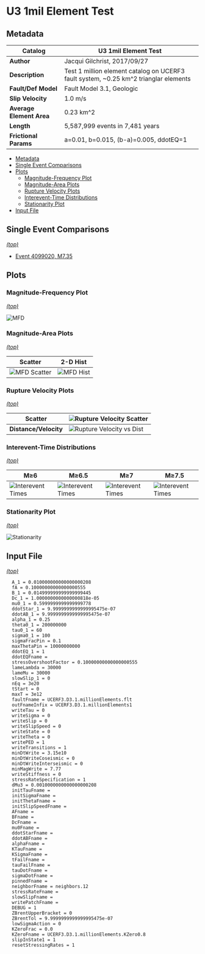 # U3 1mil Element Test
## Metadata
| **Catalog** | U3 1mil Element Test |
|-----|-----|
| **Author** | Jacqui Gilchrist, 2017/09/27 |
| **Description** | Test 1 million element catalog on UCERF3 fault system, ~0.25 km^2 trianglar elements |
| **Fault/Def Model** | Fault Model 3.1, Geologic |
| **Slip Velocity** | 1.0 m/s |
| **Average Element Area** | 0.23 km^2 |
| **Length** | 5,587,999 events in 7,481 years |
| **Frictional Params** | a=0.01, b=0.015, (b-a)=0.005, ddotEQ=1 |

* [Metadata](#metadata)
* [Single Event Comparisons](#single-event-comparisons)
* [Plots](#plots)
  * [Magnitude-Frequency Plot](#magnitude-frequency-plot)
  * [Magnitude-Area Plots](#magnitude-area-plots)
  * [Rupture Velocity Plots](#rupture-velocity-plots)
  * [Interevent-Time Distributions](#interevent-time-distributions)
  * [Stationarity Plot](#stationarity-plot)
* [Input File](#input-file)

## Single Event Comparisons
*[(top)](#u3-1mil-element-test)*

* [Event 4099020, M7.35](event_4099020/)

## Plots
### Magnitude-Frequency Plot
*[(top)](#u3-1mil-element-test)*

![MFD](resources/mfd.png)
### Magnitude-Area Plots
*[(top)](#u3-1mil-element-test)*

| Scatter | 2-D Hist |
|-----|-----|
| ![MFD Scatter](resources/mag_area.png) | ![MFD Hist](resources/mag_area_hist2D.png) |
### Rupture Velocity Plots
*[(top)](#u3-1mil-element-test)*

| **Scatter** | ![Rupture Velocity Scatter](resources/rupture_velocity_scatter.png) |
|-----|-----|
| **Distance/Velocity** | ![Rupture Velocity vs Dist](resources/rupture_velocity_vs_dist.png) |
### Interevent-Time Distributions
*[(top)](#u3-1mil-element-test)*

| **M≥6** | **M≥6.5** | **M≥7** | **M≥7.5** |
|-----|-----|-----|-----|
| ![Interevent Times](resources/interevent_times_m6.png) | ![Interevent Times](resources/interevent_times_m6.5.png) | ![Interevent Times](resources/interevent_times_m7.png) | ![Interevent Times](resources/interevent_times_m7.5.png) |
### Stationarity Plot
*[(top)](#u3-1mil-element-test)*

![Stationarity](resources/stationarity.png)

## Input File
*[(top)](#u3-1mil-element-test)*

```
  A_1 = 0.010000000000000000208
  fA = 0.10000000000000000555
  B_1 = 0.014999999999999999445
  Dc_1 = 1.0000000000000000818e-05
  mu0_1 = 0.5999999999999999778
  ddotStar_1 = 9.9999999999999995475e-07
  ddotAB_1 = 9.9999999999999995475e-07
  alpha_1 = 0.25
  theta0_1 = 200000000
  tau0_1 = 60
  sigma0_1 = 100
  sigmaFracPin = 0.1
  maxThetaPin = 10000000000
  ddotEQ_1 = 1
  ddotEQFname = 
  stressOvershootFactor = 0.10000000000000000555
  lameLambda = 30000
  lameMu = 30000
  slowSlip_1 = 0
  nEq = 3e20
  tStart = 0
  maxT = 3e12
  faultFname = UCERF3.D3.1.millionElements.flt
  outFnameInfix = UCERF3.D3.1.millionElements1
  writeTau = 0
  writeSigma = 0
  writeSlip = 0
  writeSlipSpeed = 0
  writeState = 0
  writeTheta = 0
  writePED = 1
  writeTransitions = 1
  minDtWrite = 3.15e10
  minDtWriteCoseismic = 0
  minDtWriteInterseismic = 0
  minMagWrite = 7.77
  writeStiffness = 0
  stressRateSpecification = 1
  dMu3 = 0.0010000000000000000208
  initTauFname = 
  initSigmaFname = 
  initThetaFname = 
  initSlipSpeedFname = 
  AFname = 
  BFname = 
  DcFname = 
  mu0Fname = 
  ddotStarFname = 
  ddotABFname = 
  alphaFname = 
  KTauFname = 
  KSigmaFname = 
  tFailFname = 
  tauFailFname = 
  tauDotFname = 
  sigmaDotFname = 
  pinnedFname = 
  neighborFname = neighbors.12
  stressRateFname = 
  slowSlipFname = 
  writePatchFname = 
  DEBUG = 1
  ZBrentUpperBracket = 0
  ZBrentTol = 9.9999999999999995475e-07
  lowSigmaAction = 0
  KZeroFrac = 0.0
  KZeroFname = UCERF3.D3.1.millionElements.KZero0.8
  slipInState1 = 1
  resetStressingRates = 1
```

